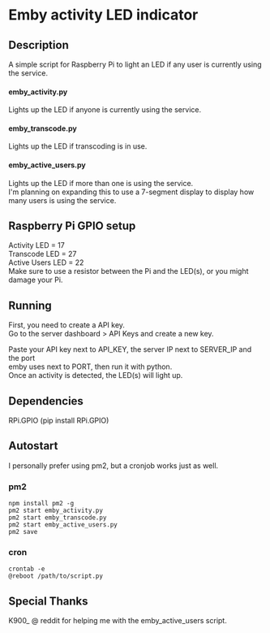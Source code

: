 # Emby activity LED indicator

## Description
A simple script for Raspberry Pi to light an LED if any user
is currently using the service.

#### emby_activity.py
Lights up the LED if anyone is currently using the service.

#### emby_transcode.py
Lights up the LED if transcoding is in use.

#### emby_active_users.py
Lights up the LED if more than one is using the service.  
I'm planning on expanding this to use a 7-segment display to display how many users is using the service.

## Raspberry Pi GPIO setup
Activity LED = 17  
Transcode LED = 27  
Active Users LED = 22  
Make sure to use a resistor between the Pi and the LED(s), or you might damage your Pi.

## Running
First, you need to create a API key.  
Go to the server dashboard > API Keys and create a new key.

Paste your API key next to API_KEY, the server IP next to SERVER_IP and the port  
emby uses next to PORT, then run it with python.  
Once an activity is detected, the LED(s) will light up.

## Dependencies
RPi.GPIO (pip install RPi.GPIO)

## Autostart
I personally prefer using pm2, but a cronjob works just as well.
### pm2
```
npm install pm2 -g
pm2 start emby_activity.py
pm2 start emby_transcode.py
pm2 start emby_active_users.py
pm2 save
```
### cron
```
crontab -e
@reboot /path/to/script.py
```

## Special Thanks
K900_ @ reddit for helping me with the emby_active_users script.
